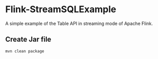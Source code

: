 # Flink-StreamSQLExample

A simple example of the Table API in streaming mode of Apache Flink. 

## Create Jar file

```bash
mvn clean package
```
